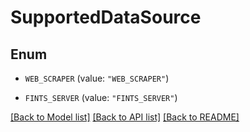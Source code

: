 # SupportedDataSource

## Enum


* `WEB_SCRAPER` (value: `"WEB_SCRAPER"`)

* `FINTS_SERVER` (value: `"FINTS_SERVER"`)


[[Back to Model list]](../README.md#documentation-for-models) [[Back to API list]](../README.md#documentation-for-api-endpoints) [[Back to README]](../README.md)



